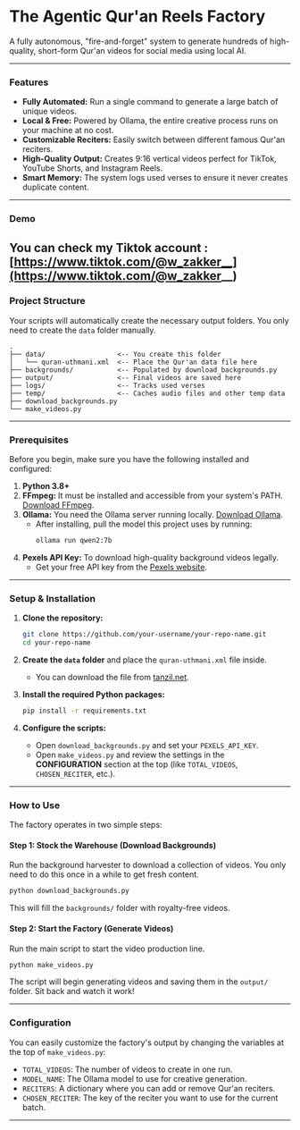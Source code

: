 #  The Agentic Qur'an Reels Factory

A fully autonomous, "fire-and-forget" system to generate hundreds of high-quality, short-form Qur'an videos for social media using local AI.

---

###  Features

-   **Fully Automated:** Run a single command to generate a large batch of unique videos.
-   **Local & Free:** Powered by Ollama, the entire creative process runs on your machine at no cost.
-   **Customizable Reciters:** Easily switch between different famous Qur'an reciters.
-   **High-Quality Output:** Creates 9:16 vertical videos perfect for TikTok, YouTube Shorts, and Instagram Reels.
-   **Smart Memory:** The system logs used verses to ensure it never creates duplicate content.

---

###   Demo

You can check my Tiktok account : [https://www.tiktok.com/@w_zakker__](https://www.tiktok.com/@w_zakker__)
---

###  Project Structure

Your scripts will automatically create the necessary output folders. You only need to create the `data` folder manually.

```
.
├── data/                  <-- You create this folder
│   └── quran-uthmani.xml  <-- Place the Qur'an data file here
├── backgrounds/           <-- Populated by download_backgrounds.py
├── output/                <-- Final videos are saved here
├── logs/                  <-- Tracks used verses
├── temp/                  <-- Caches audio files and other temp data
├── download_backgrounds.py
└── make_videos.py
```

---

###  Prerequisites

Before you begin, make sure you have the following installed and configured:

1.  **Python 3.8+**
2.  **FFmpeg:** It must be installed and accessible from your system's PATH. [Download FFmpeg](https://ffmpeg.org/download.html).
3.  **Ollama:** You need the Ollama server running locally. [Download Ollama](https://ollama.com/).
    -   After installing, pull the model this project uses by running:
        ```bash
        ollama run qwen2:7b
        ```
4.  **Pexels API Key:** To download high-quality background videos legally.
    -   Get your free API key from the [Pexels website](https://www.pexels.com/api/).

---

###  Setup & Installation

1.  **Clone the repository:**
    ```bash
    git clone https://github.com/your-username/your-repo-name.git
    cd your-repo-name
    ```

2.  **Create the `data` folder** and place the `quran-uthmani.xml` file inside.
    -   You can download the file from [tanzil.net](http://tanzil.net/xml/quran-uthmani.xml).

3.  **Install the required Python packages:**
    ```bash
    pip install -r requirements.txt
    ```

4.  **Configure the scripts:**
    -   Open `download_backgrounds.py` and set your `PEXELS_API_KEY`.
    -   Open `make_videos.py` and review the settings in the **CONFIGURATION** section at the top (like `TOTAL_VIDEOS`, `CHOSEN_RECITER`, etc.).

---

###  How to Use

The factory operates in two simple steps:

#### Step 1: Stock the Warehouse (Download Backgrounds)

Run the background harvester to download a collection of videos. You only need to do this once in a while to get fresh content.

```bash
python download_backgrounds.py
```
This will fill the `backgrounds/` folder with royalty-free videos.

#### Step 2: Start the Factory (Generate Videos)

Run the main script to start the video production line.

```bash
python make_videos.py
```
The script will begin generating videos and saving them in the `output/` folder. Sit back and watch it work!

---

###  Configuration

You can easily customize the factory's output by changing the variables at the top of `make_videos.py`:

-   `TOTAL_VIDEOS`: The number of videos to create in one run.
-   `MODEL_NAME`: The Ollama model to use for creative generation.
-   `RECITERS`: A dictionary where you can add or remove Qur'an reciters.
-   `CHOSEN_RECITER`: The key of the reciter you want to use for the current batch.

---
